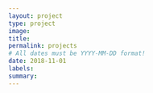 ```yaml
---
layout: project
type: project
image: 
title: 
permalink: projects
# All dates must be YYYY-MM-DD format!
date: 2018-11-01
labels:
summary: 
---
```




